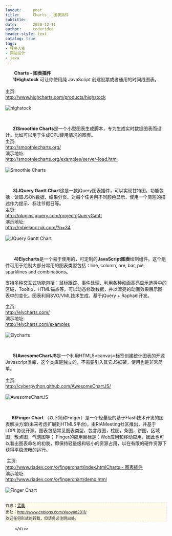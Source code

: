 ```yaml
---
layout:     post
title:      Charts_-_图表插件
subtitle:   
date:       2020-12-11
author:     coderidea
header-style: text
catalog: true
tags:
- 程序人生
- 网站设计
- java
--- 
```

<div class="postBody">
			<div id="cnblogs_post_body" class="blogpost-body"><div class="Name">       <strong>Charts - 图表插件</strong></div>
<div class="Name"><strong>       1)Highstock</strong> 可让你使用纯 JavaScript 创建股票或者通用的时间线图表。</div>
<div class="Name">
<div class="tool gray"> </div>
</div>
<div>
<div class="P">
<div class="K">主页:</div>
</div>
<div class="P">
<div class="V"><a href="http://www.highcharts.com/products/highstock">http://www.highcharts.com/products/highstock</a></div>
</div>
<div class="P">
<div class="K"> </div>
</div>
</div>
<div class="Img"><img src="http://www.open-lib.com/attachment/2011-10/19-22-55-45h.jpg" alt="highstock" /></div>
<div class="Content">
<p> </p>
<div class="Name">     <strong> 2)Smoothie Charts</strong>是一个小型图表生成脚本，专为生成实时数据图表而设计。比如可以用于生成CPU使用情况的图表。
<div class="tool gray">主页:</div>
</div>
<div>
<div class="P">
<div class="V"><a href="http://smoothiecharts.org/">http://smoothiecharts.org/</a></div>
</div>
<div class="P">
<div class="K">演示地址:</div>
<div class="V"><a href="http://smoothiecharts.org/examples/server-load.html">http://smoothiecharts.org/examples/server-load.html</a></div>
</div>
<div class="P">
<div class="K"> </div>
</div>
</div>
<div class="Img"><img src="http://www.open-lib.com/attachment/2011-10/19-22-6-28g.jpg" alt="Smoothie Charts" /></div>
<div class="Content">
<p> </p>
<div class="Name">      <strong>3)JQuery Gantt Chart</strong>这是一款jQuery图表插件，可以实现甘特图。功能包括：读取JSON数据、结果分页、对每个任务用不同颜色显示、使用一个简短的描述作为提示、标注节假日等。
<div class="tool gray">主页:</div>
</div>
<div>
<div class="P">
<div class="V"><a href="http://plugins.jquery.com/project/jQueryGantt">http://plugins.jquery.com/project/jQueryGantt</a></div>
</div>
<div class="P">
<div class="K">演示地址:</div>
<div class="V"><a href="http://mbielanczuk.com/?p=34">http://mbielanczuk.com/?p=34</a></div>
</div>
<div class="P">
<div class="K"> </div>
</div>
</div>
<div class="Img"><img src="http://www.open-lib.com/attachment/2011-09/16-11-37-4d.jpg" alt="JQuery Gantt Chart" /></div>
<div class="Content">
<p> </p>
<div class="Name">      <strong> 4)Elycharts</strong>是一个易于使用的，可定制的<strong>JavaScript图表</strong>绘制组件。这个组件可用于绘制大部分常用的图表类型包括：line, column, are, bar, pie, sparklines and combinations。
<p>支持多种交互式功能包括：鼠标跟踪、事件处理、利用各种动画高亮显示选择中的区域，Tooltip，HTML锚点等。可以动态修改数据，并以漂亮的动画效果展示图表中的变化。图表利用SVG/VML技术生成，基于jQuery + <span>Raphaël</span>开发。</p>
</div>
<div>
<div class="P">
<div class="K">主页:</div>
</div>
<div class="P">
<div class="V"><a href="http://elycharts.com/">http://elycharts.com/</a></div>
</div>
<div class="P">
<div class="K">演示地址:</div>
<div class="V"><a href="http://elycharts.com/examples">http://elycharts.com/examples</a></div>
</div>
<div class="P">
<div class="K"> </div>
</div>
</div>
<div class="Img"><img src="http://www.open-lib.com/attachment/2011-08/05-10-5-24a.jpg" alt="Elycharts" /></div>
<div class="Content">
<p> </p>
<div class="Name">      <strong>5)AwesomeChartJS</strong>是一个利用HTML5&lt;canvas&gt;标签创建统计图表的开源Javascript类库，这个类库是独立的，不需要引入其它JS框架，使用也是非常简单。
<div class="tool gray"> </div>
</div>
<div>
<div class="P">
<div class="K">主页:</div>
</div>
<div class="P">
<div class="V"><a href="http://cyberpython.github.com/AwesomeChartJS/">http://cyberpython.github.com/AwesomeChartJS/</a></div>
</div>
<div class="P">
<div class="K"> </div>
</div>
</div>
<div class="Img"><img src="http://www.open-lib.com/attachment/2011-03/08-15-43-42d.jpg" alt="AwesomeChartJS" /></div>
<div class="Content">
<p> </p>
<p>     <strong>6)Finger Chart</strong> （以下简称Finger）是一个轻量级的基于Flash技术开发的图表解决方案(未来考虑扩展到HTML5平台)，由RIAMeeting社区推出，并基于LGPL协议开源。图表包括常见图表类型，包含线图，柱图，条图，饼图，区域图，散点图，气泡图等； Finger的应用目标是：Web应用和移动应用，因此也可以看出图表命名的初衷，即保持轻量级和较小的资源占用，以在有限的硬件资源下获得平稳流畅的运行。</p>
<div class="Name">
<div class="tool gray"> 主页:</div>
</div>
<div>
<div class="P">
<div class="V"><a href="http://www.riadev.com/o/fingerchart/index.html">http://www.riadev.com/o/fingerchart/index.html</a><a href="http://www.open-lib.com/Type/164-1.jsp">Charts - 图表插件</a></div>
</div>
<div class="P">
<div class="K">演示地址:</div>
<div class="V"><a href="http://www.riadev.com/o/fingerchart/demo.html">http://www.riadev.com/o/fingerchart/demo.html</a></div>
</div>
<div class="P">
<div class="K"> </div>
</div>
</div>
<div class="Img"><img src="http://www.open-lib.com/attachment/2010-12/02-16-47-22a.jpg" alt="Finger Chart" /></div>
</div>


<div id="ckepop"> </div>
<div>
<p id="PSignature" style="line-height:20px;background:#FFFAEA no-repeat 2% 50%;font-size:12px;border:#e0e0e0 1px dashed;">作者：<a href="http://www.cnblogs.com/xiaoyao2011/">孟晨</a> <br /> 出处：<a href="http://www.cnblogs.com/xiaoyao2011/">http://www.cnblogs.com/xiaoyao2011/</a> <br />欢迎任何形式的转载，但请务必注明出处。</p>
</div>
</div>
</div>
</div>
</div></div><div id="MySignature"></div>
<div class="clear"></div>
<div id="blog_post_info_block">
<div id="BlogPostCategory"></div>
<div id="EntryTag"></div>
<div id="blog_post_info">
</div>
<div class="clear"></div>
<div id="post_next_prev"></div>
</div>


		</div>